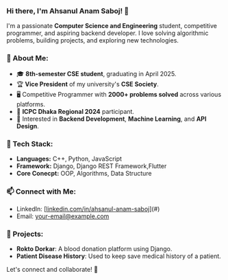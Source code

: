 ### Hi there, I'm Ahsanul Anam Saboj! 👋

I'm a passionate **Computer Science and Engineering** student, competitive programmer, and aspiring backend developer. I love solving algorithmic problems, building projects, and exploring new technologies. 

### 🔹 About Me:
- 🎓 **8th-semester CSE student**, graduating in April 2025.
- 🏆 **Vice President** of my university's **CSE Society**.
- 🖥️ Competitive Programmer with **2000+ problems solved** across various platforms.
- 🏅 **ICPC Dhaka Regional 2024** participant.
- 🌟 Interested in **Backend Development**, **Machine Learning**, and **API Design**.


### 🔹 Tech Stack:
- **Languages:** C++, Python, JavaScript
- **Framework:** Django, Django REST Framework,Flutter
- **Core Conecpt:** OOP, Algorithms, Data Structure

### 📫 Connect with Me:
- LinkedIn: [[linkedin.com/in/ahsanul-anam-saboj](https://bd.linkedin.com/in/ahsanulanam)](#)
- Email: [your-email@example.com](mailto:ahsanulanamsaboj1999@gmail.com)


### 🚀 Projects:
- **Rokto Dorkar**: A blood donation platform using Django.
- **Patient Disease History**: Used to keep save medical history of a patient.




Let's connect and collaborate! 🤝
